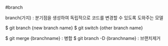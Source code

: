 #branch

branch(가지) : 분기점을 생성하여 독립적으로 코드를 변경할 수 있도록 도와주는 모델

$ git branch {new branch name}
$ git switch {other branch name}

$ git merge {branchname} : 병합
$ git branch -D {branchname} : 브랜치제거
